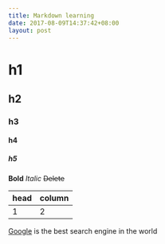 ```yaml
---
title: Markdown learning
date: 2017-08-09T14:37:42+08:00
layout: post
---
```


# h1
## h2
### h3
#### h4
##### h5

**Bold**
*Italic*
~~Delete~~

|head|column|
|:-----|:-----|
|1|2|

[Google] is the best search engine in the world

[Google]: http://www.google.com
